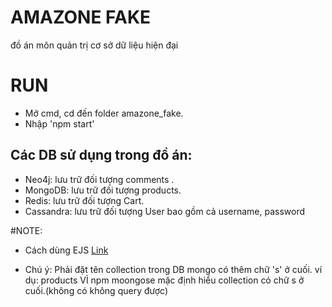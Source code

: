 # AMAZONE FAKE
đồ án môn quản trị cơ sở dữ liệu hiện đại

# RUN
- Mở cmd, cd đến folder amazone_fake. 
- Nhập 'npm start'

## Các DB sử dụng trong đồ án:
- Neo4j: lưu trữ đối tượng comments .
- MongoDB: lưu trữ đối tượng products.
- Redis: lưu trữ đối tượng Cart.
- Cassandra: lưu trữ đối tượng User bao gồm cả username, password

#NOTE:
- Cách dùng EJS [Link](https://www.digitalocean.com/community/tutorials/how-to-use-ejs-to-template-your-node-application)

- Chú ý: Phải đặt tên collection trong DB mongo có thêm chữ 's' ở cuối. ví dụ: products
 VÌ npm moongose mặc định hiểu collection có chữ s ở cuối.(không có không query được)
